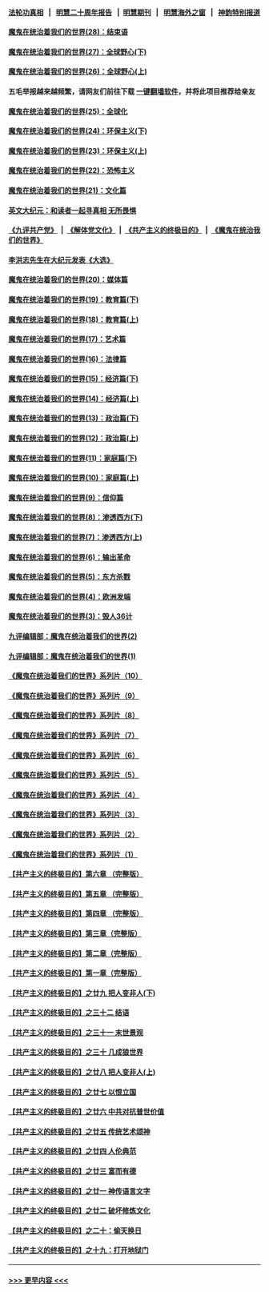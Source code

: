 #### [法轮功真相](https://github.com/gfw-breaker/truth/blob/master/README.md?t=0) &nbsp;&nbsp;|&nbsp;&nbsp; [明慧二十周年报告](https://github.com/gfw-breaker/mh-reports/blob/master/README.md?t=0) &nbsp;&nbsp;|&nbsp;&nbsp;[明慧期刊](https://github.com/gfw-breaker/mh-qikan) &nbsp;&nbsp;|&nbsp;&nbsp; [明慧海外之窗](https://github.com/gfw-breaker/mh-news/blob/master/README.md?t=0) &nbsp;&nbsp;|&nbsp;&nbsp; [神韵特别报道](https://github.com/gfw-breaker/mh-news/blob/master/shenyun.md?t=0)
#### [魔鬼在统治着我们的世界(28)：结束语](../pages/nsc422/n10936246.md?t=06240901) 
#### [魔鬼在统治着我们的世界(27)：全球野心(下)](../pages/nsc422/n10928319.md?t=06240901) 
#### [魔鬼在统治着我们的世界(26)：全球野心(上)](../pages/nsc422/n10900318.md?t=06240901) 
#### 五毛举报越来越频繁，请网友们前往下载 [一键翻墙软件](https://github.com/gfw-breaker/ssr-accounts)，并将此项目推荐给亲友
#### [魔鬼在统治着我们的世界(25)：全球化](../pages/nsc422/n10788205.md?t=06240901) 
#### [魔鬼在统治着我们的世界(24)：环保主义(下)](../pages/nsc422/n10695307.md?t=06240901) 
#### [魔鬼在统治着我们的世界(23)：环保主义(上)](../pages/nsc422/n10688613.md?t=06240901) 
#### [魔鬼在统治着我们的世界(22)：恐怖主义](../pages/nsc422/n10614727.md?t=06240901) 
#### [魔鬼在统治着我们的世界(21)：文化篇](../pages/nsc422/n10597706.md?t=06240901) 
#### [英文大纪元：和读者一起寻真相 无所畏惧](../pages/nsc422/n12542027.md?t=06240901) 
#### [《九评共产党》](https://github.com/begood0513/9ping.md/blob/master/README.md) &nbsp;|&nbsp; [《解体党文化》](../../../../jtdwh.md/blob/master/README.md)  &nbsp;|&nbsp; [《共产主义的终极目的》](../../../../gczydzjmd.md/blob/master/README.md) &nbsp;|&nbsp; [《魔鬼在统治我们的世界》](../../../../mgztzwmdsj.md/blob/master/README.md) 
#### [李洪志先生在大纪元发表《大选》](../pages/nsc422/n12534746.md?t=06240901) 
#### [魔鬼在统治着我们的世界(20)：媒体篇](../pages/nsc422/n10586579.md?t=06240901) 
#### [魔鬼在统治着我们的世界(19)：教育篇(下)](../pages/nsc422/n10564808.md?t=06240901) 
#### [魔鬼在统治着我们的世界(18)：教育篇(上)](../pages/nsc422/n10526970.md?t=06240901) 
#### [魔鬼在统治着我们的世界(17)：艺术篇](../pages/nsc422/n10499093.md?t=06240901) 
#### [魔鬼在统治着我们的世界(16)：法律篇](../pages/nsc422/n10485969.md?t=06240901) 
#### [魔鬼在统治着我们的世界(15)：经济篇(下)](../pages/nsc422/n10469975.md?t=06240901) 
#### [魔鬼在统治着我们的世界(14)：经济篇(上)](../pages/nsc422/n10457370.md?t=06240901) 
#### [魔鬼在统治着我们的世界(13)：政治篇(下)](../pages/nsc422/n10448270.md?t=06240901) 
#### [魔鬼在统治着我们的世界(12)：政治篇(上)](../pages/nsc422/n10444576.md?t=06240901) 
#### [魔鬼在统治着我们的世界(11)：家庭篇(下)](../pages/nsc422/n10440961.md?t=06240901) 
#### [魔鬼在统治着我们的世界(10)：家庭篇(上)](../pages/nsc422/n10435448.md?t=06240901) 
#### [魔鬼在统治着我们的世界(9)：信仰篇](../pages/nsc422/n10432159.md?t=06240901) 
#### [魔鬼在统治着我们的世界(8)：渗透西方(下)](../pages/nsc422/n10429603.md?t=06240901) 
#### [魔鬼在统治着我们的世界(7)：渗透西方(上)](../pages/nsc422/n10426013.md?t=06240901) 
#### [魔鬼在统治着我们的世界(6)：输出革命](../pages/nsc422/n10421536.md?t=06240901) 
#### [魔鬼在统治着我们的世界(5)：东方杀戮](../pages/nsc422/n10417707.md?t=06240901) 
#### [魔鬼在统治着我们的世界(4)：欧洲发端](../pages/nsc422/n10414890.md?t=06240901) 
#### [魔鬼在统治着我们的世界(3)：毁人36计](../pages/nsc422/n10411583.md?t=06240901) 
#### [九评编辑部：魔鬼在统治着我们的世界(2)](../pages/nsc422/n10410036.md?t=06240901) 
#### [九评编辑部：魔鬼在统治着我们的世界(1)](../pages/nsc422/n10406825.md?t=06240901) 
#### [《魔鬼在统治着我们的世界》系列片（10）](../pages/nsc422/n12292670.md?t=06240901) 
#### [《魔鬼在统治着我们的世界》系列片（9）](../pages/nsc422/n12290859.md?t=06240901) 
#### [《魔鬼在统治着我们的世界》系列片（8）](../pages/nsc422/n12287445.md?t=06240901) 
#### [《魔鬼在统治着我们的世界》系列片（7）](../pages/nsc422/n12283425.md?t=06240901) 
#### [《魔鬼在统治着我们的世界》系列片（6）](../pages/nsc422/n12282314.md?t=06240901) 
#### [《魔鬼在统治着我们的世界》系列片（5）](../pages/nsc422/n12281419.md?t=06240901) 
#### [《魔鬼在统治着我们的世界》系列片（4）](../pages/nsc422/n12274024.md?t=06240901) 
#### [《魔鬼在统治着我们的世界》系列片（3）](../pages/nsc422/n12271322.md?t=06240901) 
#### [《魔鬼在统治着我们的世界》系列片（2）](../pages/nsc422/n12269049.md?t=06240901) 
#### [《魔鬼在统治着我们的世界》系列片（1）](../pages/nsc422/n12267575.md?t=06240901) 
#### [【共产主义的终极目的】第六章 （完整版）](../pages/nsc422/n11428913.md?t=06240901) 
#### [【共产主义的终极目的】第五章 （完整版）](../pages/nsc422/n11428912.md?t=06240901) 
#### [【共产主义的终极目的】第四章 （完整版）](../pages/nsc422/n11428907.md?t=06240901) 
#### [【共产主义的终极目的】第三章（完整版）](../pages/nsc422/n11428848.md?t=06240901) 
#### [【共产主义的终极目的】第二章（完整版）](../pages/nsc422/n11428831.md?t=06240901) 
#### [【共产主义的终极目的】第一章（完整版）](../pages/nsc422/n11417651.md?t=06240901) 
#### [【共产主义的终极目的】之廿九 把人变非人(下)](../pages/nsc422/n11344140.md?t=06240901) 
#### [【共产主义的终极目的】之三十二 结语](../pages/nsc422/n11360535.md?t=06240901) 
#### [【共产主义的终极目的】之三十一 末世景观](../pages/nsc422/n11351129.md?t=06240901) 
#### [【共产主义的终极目的】之三十 几成狼世界](../pages/nsc422/n11348280.md?t=06240901) 
#### [【共产主义的终极目的】之廿八 把人变非人(上)](../pages/nsc422/n11340492.md?t=06240901) 
#### [【共产主义的终极目的】之廿七 以恨立国](../pages/nsc422/n11336944.md?t=06240901) 
#### [【共产主义的终极目的】之廿六 中共对抗普世价值](../pages/nsc422/n11324785.md?t=06240901) 
#### [【共产主义的终极目的】之廿五 传统艺术颂神](../pages/nsc422/n11296396.md?t=06240901) 
#### [【共产主义的终极目的】之廿四 人伦典范](../pages/nsc422/n11296397.md?t=06240901) 
#### [【共产主义的终极目的】之廿三 富而有德](../pages/nsc422/n11283598.md?t=06240901) 
#### [【共产主义的终极目的】之廿一 神传语言文字](../pages/nsc422/n11263265.md?t=06240901) 
#### [【共产主义的终极目的】之廿二 破坏修炼文化](../pages/nsc422/n11245728.md?t=06240901) 
#### [【共产主义的终极目的】之二十：偷天换日](../pages/nsc422/n11238846.md?t=06240901) 
#### [【共产主义的终极目的】之十九：打开地狱门](../pages/nsc422/n11206376.md?t=06240901) 

----
#### [ >>> 更早内容 <<< ](../indexes/nsc422-earlier.md)
